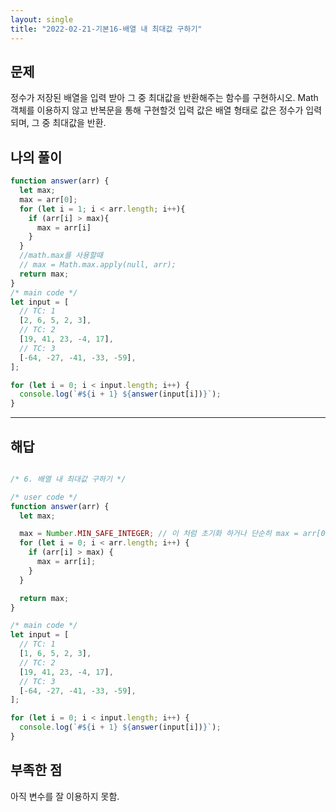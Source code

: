 ```yaml
---
layout: single
title: "2022-02-21-기본16-배열 내 최대값 구하기"
---
```


## 문제
정수가 저장된 배열을 입력 받아 그 중 최대값을 반환해주는 함수를 구현하시오.
Math객체를 이용하지 않고 반복문을 통해 구현할것
입력 값은 배열 형태로 값은 정수가 입력되며, 그 중 최대값을 반환.

## 나의 풀이

```javascript
function answer(arr) {
  let max;
  max = arr[0];
  for (let i = 1; i < arr.length; i++){
    if (arr[i] > max){
      max = arr[i]
    }
  }
  //math.max를 사용할때
  // max = Math.max.apply(null, arr);
  return max;
}
/* main code */
let input = [
  // TC: 1
  [2, 6, 5, 2, 3],
  // TC: 2
  [19, 41, 23, -4, 17],
  // TC: 3
  [-64, -27, -41, -33, -59],
];

for (let i = 0; i < input.length; i++) {
  console.log(`#${i + 1} ${answer(input[i])}`);
}

```

***

## 해답
```javascript

/* 6. 배열 내 최대값 구하기 */

/* user code */
function answer(arr) {
  let max;

  max = Number.MIN_SAFE_INTEGER; // 이 처럼 초기화 하거나 단순히 max = arr[0] 을 해도 된다.
  for (let i = 0; i < arr.length; i++) {
    if (arr[i] > max) {
      max = arr[i];
    }
  }

  return max;
}

/* main code */
let input = [
  // TC: 1
  [1, 6, 5, 2, 3],
  // TC: 2
  [19, 41, 23, -4, 17],
  // TC: 3
  [-64, -27, -41, -33, -59],
];

for (let i = 0; i < input.length; i++) {
  console.log(`#${i + 1} ${answer(input[i])}`);
}
```


## 부족한 점
아직 변수를 잘 이용하지 못함. 
